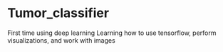 # Tumor_classifier

First time using deep learning
Learning how to use tensorflow, perform visualizations, and work with images
